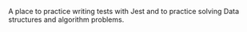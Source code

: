 A place to practice writing tests with Jest and to practice solving Data 
structures and algorithm problems.